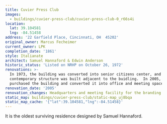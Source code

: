 ```yaml
---
title: Cuvier Press Club
images:
  - buildings/cuvier-press-club/cuvier-press-club-0_r66s4i
location:
  lat: 39.104581
  lng: -84.51458
address: '22 Garfield Place, Cincinnati, OH  45202'
original_owner: Marcus Fecheimer
current_owner: LPK
completion_date: '1861'
style: Italianate
architect: Samuel Hannaford & Edwin Anderson
historic_status: 'Listed on NRHP on October 26, 1972'
renovations: >-
  In 1973, the building was converted into senior citizens center, and a
  contemporary structure was built adjacent to the buidling.  In 2005, LPK
  purchased the building and converted it into office and meeting space.
renovation_date: '2005'
renovation_changes: Headquarters and meeting facility for the branding company.
static_map: buildings/cuvier-press-club/static-map_uj8bqa
static_map_cache: '{"lat":39.104581,"lng":-84.51458}'
---
```


It is the oldest surviving residence designed by Samuel Hannaford.
